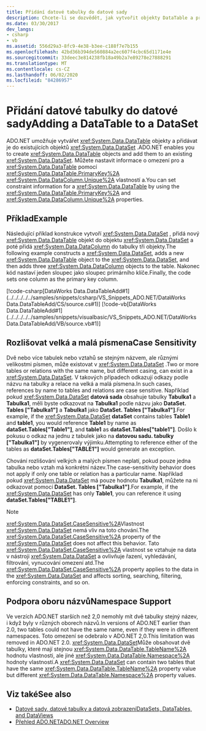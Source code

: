 ```yaml
---
title: Přidání datové tabulky do datové sady
description: Chcete-li se dozvědět, jak vytvořit objekty DataTable a přidat je do existující datové sady v ADO.NET, přečtěte si tento ukázkový kód.
ms.date: 03/30/2017
dev_langs:
- csharp
- vb
ms.assetid: 556d29a3-8fc9-4e38-b3ee-c188f7e7b155
ms.openlocfilehash: 42bd36b394de560884a2ec607f4cbc65d1171e4e
ms.sourcegitcommit: 33deec3e814238fb18a49b2a7e89278e27888291
ms.translationtype: MT
ms.contentlocale: cs-CZ
ms.lasthandoff: 06/02/2020
ms.locfileid: "84286957"
---
```

# <a name="adding-a-datatable-to-a-dataset"></a><span data-ttu-id="cc815-103">Přidání datové tabulky do datové sady</span><span class="sxs-lookup"><span data-stu-id="cc815-103">Adding a DataTable to a DataSet</span></span>
<span data-ttu-id="cc815-104">ADO.NET umožňuje vytvářet <xref:System.Data.DataTable> objekty a přidávat je do existujících objektů <xref:System.Data.DataSet> .</span><span class="sxs-lookup"><span data-stu-id="cc815-104">ADO.NET enables you to create <xref:System.Data.DataTable> objects and add them to an existing <xref:System.Data.DataSet>.</span></span> <span data-ttu-id="cc815-105">Můžete nastavit informace o omezení pro a <xref:System.Data.DataTable> pomocí <xref:System.Data.DataTable.PrimaryKey%2A> <xref:System.Data.DataColumn.Unique%2A> vlastností a.</span><span class="sxs-lookup"><span data-stu-id="cc815-105">You can set constraint information for a <xref:System.Data.DataTable> by using the <xref:System.Data.DataTable.PrimaryKey%2A> and <xref:System.Data.DataColumn.Unique%2A> properties.</span></span>  
  
## <a name="example"></a><span data-ttu-id="cc815-106">Příklad</span><span class="sxs-lookup"><span data-stu-id="cc815-106">Example</span></span>  
 <span data-ttu-id="cc815-107">Následující příklad konstrukce vytvoří <xref:System.Data.DataSet> , přidá nový <xref:System.Data.DataTable> objekt do objektu <xref:System.Data.DataSet> a poté přidá <xref:System.Data.DataColumn> do tabulky tři objekty.</span><span class="sxs-lookup"><span data-stu-id="cc815-107">The following example constructs a <xref:System.Data.DataSet>, adds a new <xref:System.Data.DataTable> object to the <xref:System.Data.DataSet>, and then adds three <xref:System.Data.DataColumn> objects to the table.</span></span> <span data-ttu-id="cc815-108">Nakonec kód nastaví jeden sloupec jako sloupec primárního klíče.</span><span class="sxs-lookup"><span data-stu-id="cc815-108">Finally, the code sets one column as the primary key column.</span></span>  
  
 [!code-csharp[DataWorks Data.DataTableAdd#1](../../../../../samples/snippets/csharp/VS_Snippets_ADO.NET/DataWorks Data.DataTableAdd/CS/source.cs#1)]
 [!code-vb[DataWorks Data.DataTableAdd#1](../../../../../samples/snippets/visualbasic/VS_Snippets_ADO.NET/DataWorks Data.DataTableAdd/VB/source.vb#1)]  
  
## <a name="case-sensitivity"></a><span data-ttu-id="cc815-109">Rozlišovat velká a malá písmena</span><span class="sxs-lookup"><span data-stu-id="cc815-109">Case Sensitivity</span></span>  
 <span data-ttu-id="cc815-110">Dvě nebo více tabulek nebo vztahů se stejným názvem, ale různými velikostmi písmen, může existovat v <xref:System.Data.DataSet> .</span><span class="sxs-lookup"><span data-stu-id="cc815-110">Two or more tables or relations with the same name, but different casing, can exist in a <xref:System.Data.DataSet>.</span></span> <span data-ttu-id="cc815-111">V takových případech odkazují odkazy podle názvu na tabulky a relace na velká a malá písmena.</span><span class="sxs-lookup"><span data-stu-id="cc815-111">In such cases, references by name to tables and relations are case sensitive.</span></span> <span data-ttu-id="cc815-112">Například pokud <xref:System.Data.DataSet> **datová sada** obsahuje tabulky **Tabulka1** a **Tabulka1**, měli byste odkazovat na **Tabulka1** podle názvu jako **DataSet. Tables ["Tabulka1"]** a **Tabulka1** jako **DataSet. Tables ["Tabulka1"]**.</span><span class="sxs-lookup"><span data-stu-id="cc815-112">For example, if the <xref:System.Data.DataSet> **dataSet** contains tables **Table1** and **table1**, you would reference **Table1** by name as **dataSet.Tables["Table1"]**, and **table1** as **dataSet.Tables["table1"]**.</span></span> <span data-ttu-id="cc815-113">Došlo k pokusu o odkaz na jednu z tabulek jako na **datovou sadu. tabulky ["Tabulka1"]** by vygenerovaly výjimku.</span><span class="sxs-lookup"><span data-stu-id="cc815-113">Attempting to reference either of the tables as **dataSet.Tables["TABLE1"]** would generate an exception.</span></span>  
  
 <span data-ttu-id="cc815-114">Chování rozlišování velkých a malých písmen neplatí, pokud pouze jedna tabulka nebo vztah má konkrétní název.</span><span class="sxs-lookup"><span data-stu-id="cc815-114">The case-sensitivity behavior does not apply if only one table or relation has a particular name.</span></span> <span data-ttu-id="cc815-115">Například pokud <xref:System.Data.DataSet> má pouze hodnotu **Tabulka1**, můžete na ni odkazovat pomocí **DataSet. Tables ["Tabulka1"]**.</span><span class="sxs-lookup"><span data-stu-id="cc815-115">For example, if the <xref:System.Data.DataSet> has only **Table1**, you can reference it using **dataSet.Tables["TABLE1"]**.</span></span>  
  
> [!NOTE]
> <span data-ttu-id="cc815-116"><xref:System.Data.DataSet.CaseSensitive%2A>Vlastnost <xref:System.Data.DataSet> nemá vliv na toto chování.</span><span class="sxs-lookup"><span data-stu-id="cc815-116">The <xref:System.Data.DataSet.CaseSensitive%2A> property of the <xref:System.Data.DataSet> does not affect this behavior.</span></span> <span data-ttu-id="cc815-117">Tato <xref:System.Data.DataSet.CaseSensitive%2A> vlastnost se vztahuje na data v nástroji <xref:System.Data.DataSet> a ovlivňuje řazení, vyhledávání, filtrování, vynucování omezení atd.</span><span class="sxs-lookup"><span data-stu-id="cc815-117">The <xref:System.Data.DataSet.CaseSensitive%2A> property applies to the data in the <xref:System.Data.DataSet> and affects sorting, searching, filtering, enforcing constraints, and so on.</span></span>  
  
## <a name="namespace-support"></a><span data-ttu-id="cc815-118">Podpora oboru názvů</span><span class="sxs-lookup"><span data-stu-id="cc815-118">Namespace Support</span></span>  
 <span data-ttu-id="cc815-119">Ve verzích ADO.NET starších než 2,0 nemohly mít dvě tabulky stejný název, i když byly v různých oborech názvů.</span><span class="sxs-lookup"><span data-stu-id="cc815-119">In versions of ADO.NET earlier than 2.0, two tables could not have the same name, even if they were in different namespaces.</span></span> <span data-ttu-id="cc815-120">Toto omezení se odebralo v ADO.NET 2,0.</span><span class="sxs-lookup"><span data-stu-id="cc815-120">This limitation was removed in ADO.NET 2.0.</span></span> <span data-ttu-id="cc815-121"><xref:System.Data.DataSet>Může obsahovat dvě tabulky, které mají stejnou <xref:System.Data.DataTable.TableName%2A> hodnotu vlastnosti, ale jiné <xref:System.Data.DataTable.Namespace%2A> hodnoty vlastností.</span><span class="sxs-lookup"><span data-stu-id="cc815-121">A <xref:System.Data.DataSet> can contain two tables that have the same <xref:System.Data.DataTable.TableName%2A> property value but different <xref:System.Data.DataTable.Namespace%2A> property values.</span></span>  
  
## <a name="see-also"></a><span data-ttu-id="cc815-122">Viz také</span><span class="sxs-lookup"><span data-stu-id="cc815-122">See also</span></span>

- [<span data-ttu-id="cc815-123">Datové sady, datové tabulky a datová zobrazení</span><span class="sxs-lookup"><span data-stu-id="cc815-123">DataSets, DataTables, and DataViews</span></span>](index.md)
- [<span data-ttu-id="cc815-124">Přehled ADO.NET</span><span class="sxs-lookup"><span data-stu-id="cc815-124">ADO.NET Overview</span></span>](../ado-net-overview.md)
